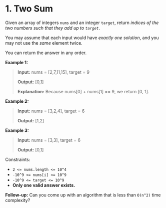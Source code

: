 # 1. Two Sum

Given an array of integers `nums` and an integer `target`, return *indices of the two numbers such that they add up to `target`*.

You may assume that each input would have *exactly one solution*, and you may not use the *same* element twice.

You can return the answer in any order.

**Example 1:**

> **Input:** nums = [2,7,11,15], target = 9
>
> **Output:** [0,1]
>
> **Explanation:** Because nums[0] + nums[1] == 9, we return [0, 1].

**Example 2:**

> **Input:** nums = [3,2,4], target = 6
>
> **Output:** [1,2]

**Example 3:**

> **Input:** nums = [3,3], target = 6
>
> **Output:** [0,1]

Constraints:

- `2 <= nums.length <= 10^4`
- `-10^9 <= nums[i] <= 10^9`
- `-10^9 <= target <= 10^9`
- **Only one valid answer exists.**

**Follow-up:** Can you come up with an algorithm that is less than `O(n^2)` time complexity?
